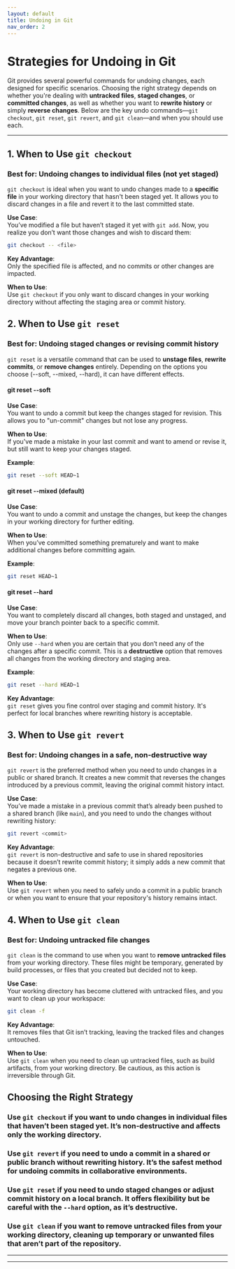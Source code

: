 ```yaml
---
layout: default
title: Undoing in Git
nav_order: 2
---
```


# Strategies for Undoing in Git

Git provides several powerful commands for undoing changes, each designed for specific scenarios. Choosing the right strategy depends on whether you're dealing with **untracked files**, **staged changes**, or **committed changes**, as well as whether you want to **rewrite history** or simply **reverse changes**. Below are the key undo commands—`git checkout`, `git reset`, `git revert`, and `git clean`—and when you should use each.

---

## 1. When to Use `git checkout`

### Best for: Undoing changes to individual files (not yet staged)

`git checkout` is ideal when you want to undo changes made to a **specific file** in your working directory that hasn't been staged yet. It allows you to discard changes in a file and revert it to the last committed state.

**Use Case**:  
You’ve modified a file but haven’t staged it yet with `git add`. Now, you realize you don’t want those changes and wish to discard them:
```bash
git checkout -- <file>
```
**Key Advantage**:  
Only the specified file is affected, and no commits or other changes are impacted.

**When to Use**:  
Use `git checkout` if you only want to discard changes in your working directory without affecting the staging area or commit history.

## 2. When to Use `git reset`

### Best for: Undoing staged changes or revising commit history

`git reset` is a versatile command that can be used to **unstage files**, **rewrite commits**, or **remove changes** entirely. Depending on the options you choose (--soft, --mixed, --hard), it can have different effects.

#### git reset --soft

**Use Case**:  
You want to undo a commit but keep the changes staged for revision. This allows you to "un-commit" changes but not lose any progress.

**When to Use**:  
If you've made a mistake in your last commit and want to amend or revise it, but still want to keep your changes staged.

**Example**:  
```bash
git reset --soft HEAD~1
```

#### git reset --mixed (default)
**Use Case**:  
You want to undo a commit and unstage the changes, but keep the changes in your working directory for further editing.

**When to Use**:  
When you’ve committed something prematurely and want to make additional changes before committing again.

**Example**:  
```bash
git reset HEAD~1
```
#### git reset --hard
**Use Case**:  
You want to completely discard all changes, both staged and unstaged, and move your branch pointer back to a specific commit.

**When to Use**:  
Only use `--hard` when you are certain that you don’t need any of the changes after a specific commit. This is a **destructive** option that removes all changes from the working directory and staging area.

**Example**:  
```bash
git reset --hard HEAD~1
```

**Key Advantage**:  
`git reset` gives you fine control over staging and commit history. It's perfect for local branches where rewriting history is acceptable.

## 3. When to Use `git revert`

### Best for: Undoing changes in a safe, non-destructive way

`git revert` is the preferred method when you need to undo changes in a public or shared branch. It creates a new commit that reverses the changes introduced by a previous commit, leaving the original commit history intact.

**Use Case**:  
You’ve made a mistake in a previous commit that’s already been pushed to a shared branch (like `main`), and you need to undo the changes without rewriting history:
```bash
git revert <commit>
```
**Key Advantage**:  
`git revert` is non-destructive and safe to use in shared repositories because it doesn’t rewrite commit history; it simply adds a new commit that negates a previous one.

**When to Use**:  
Use `git revert` when you need to safely undo a commit in a public branch or when you want to ensure that your repository's history remains intact.

## 4. When to Use `git clean`

### Best for: Undoing untracked file changes

`git clean` is the command to use when you want to **remove untracked files** from your working directory. These files might be temporary, generated by build processes, or files that you created but decided not to keep.

**Use Case**:  
Your working directory has become cluttered with untracked files, and you want to clean up your workspace:
```bash
git clean -f
```
**Key Advantage**:  
It removes files that Git isn’t tracking, leaving the tracked files and changes untouched.

**When to Use**:  
Use `git clean` when you need to clean up untracked files, such as build artifacts, from your working directory. Be cautious, as this action is irreversible through Git.

## Choosing the Right Strategy

### Use `git checkout` if you want to undo changes in individual files that haven’t been staged yet. It’s non-destructive and affects only the working directory.

### Use `git revert` if you need to undo a commit in a shared or public branch without rewriting history. It’s the safest method for undoing commits in collaborative environments.

### Use `git reset` if you need to undo staged changes or adjust commit history on a local branch. It offers flexibility but be careful with the `--hard` option, as it’s destructive.

### Use `git clean` if you want to remove untracked files from your working directory, cleaning up temporary or unwanted files that aren’t part of the repository.

---

---